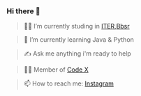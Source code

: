 ### Hi there 👋

> 👨‍🎓 I’m currently studing in [ITER,Bbsr](https://www.soa.ac.in/iter)

> 🌱 I’m currently learning Java & Python

> ✍ Ask me anything i'm ready to help

> 👨‍💻 Member of [Code X](https://github.com/codexiter)

> 📫 How to reach me: [Instagram](https://www.instagram.com/__Raviruler__/)
